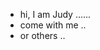 - hi, I am Judy ......
- come with me ..
- or others ..

<!---
Judyj6/Judyj6 is a ✨ special ✨ repository because its `README.md` (this file) appears on your GitHub profile.
You can click the Preview link to take a look at your changes.
--->
